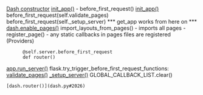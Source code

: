 [Dash constructor](dash.py#2023)
    [init_app()](dash_spa.py#114)
      - before_first_request()
      [init_app()](dash.py#505)
        before_first_request(self.validate_pages)
        before_first_request(self._setup_server)
        *** get_app works from here on ***
        [dash.enable_pages()](dash.py#2023)
          import_layouts_from_pages()
            - imports all pages
              - register_page()
                - any static callbacks in pages files are registered (Providers)

          @self.server.before_first_request
          def router()

[app.run_server()](server.py#35)
  flask.try_trigger_before_first_request_functions:
    [validate_pages()](dash_pages.py#161)
    [_setup_server()](dash.py#1271)
      GLOBAL_CALLBACK_LIST.clear()


    [dash.router()](dash.py#2026)
